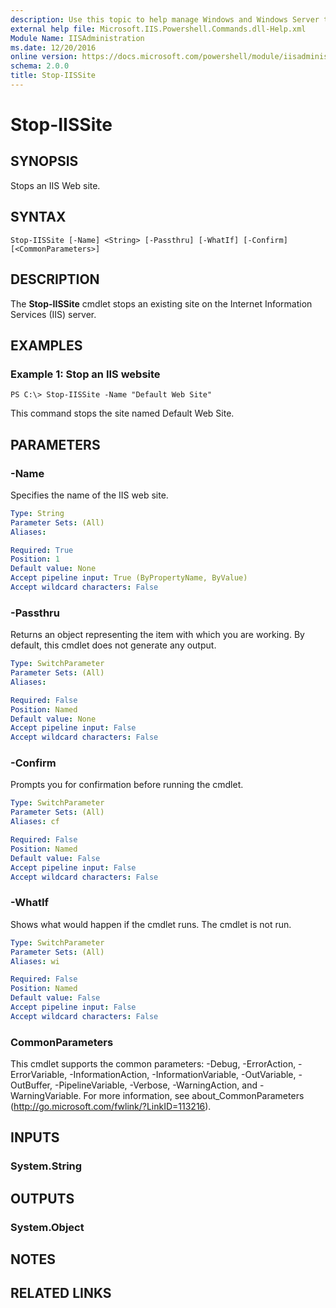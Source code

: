 ```yaml
---
description: Use this topic to help manage Windows and Windows Server technologies with Windows PowerShell.
external help file: Microsoft.IIS.Powershell.Commands.dll-Help.xml
Module Name: IISAdministration
ms.date: 12/20/2016
online version: https://docs.microsoft.com/powershell/module/iisadministration/stop-iissite?view=windowsserver2022-ps&wt.mc_id=ps-gethelp
schema: 2.0.0
title: Stop-IISSite
---
```


# Stop-IISSite

## SYNOPSIS
Stops an IIS Web site.

## SYNTAX

```
Stop-IISSite [-Name] <String> [-Passthru] [-WhatIf] [-Confirm] [<CommonParameters>]
```

## DESCRIPTION
The **Stop-IISSite** cmdlet stops an existing site on the Internet Information Services (IIS) server.

## EXAMPLES

### Example 1: Stop an IIS website
```
PS C:\> Stop-IISSite -Name "Default Web Site"
```

This command stops the site named Default Web Site.

## PARAMETERS

### -Name
Specifies the name of the IIS web site.

```yaml
Type: String
Parameter Sets: (All)
Aliases: 

Required: True
Position: 1
Default value: None
Accept pipeline input: True (ByPropertyName, ByValue)
Accept wildcard characters: False
```

### -Passthru
Returns an object representing the item with which you are working.
By default, this cmdlet does not generate any output.

```yaml
Type: SwitchParameter
Parameter Sets: (All)
Aliases: 

Required: False
Position: Named
Default value: None
Accept pipeline input: False
Accept wildcard characters: False
```

### -Confirm
Prompts you for confirmation before running the cmdlet.

```yaml
Type: SwitchParameter
Parameter Sets: (All)
Aliases: cf

Required: False
Position: Named
Default value: False
Accept pipeline input: False
Accept wildcard characters: False
```

### -WhatIf
Shows what would happen if the cmdlet runs.
The cmdlet is not run.

```yaml
Type: SwitchParameter
Parameter Sets: (All)
Aliases: wi

Required: False
Position: Named
Default value: False
Accept pipeline input: False
Accept wildcard characters: False
```

### CommonParameters
This cmdlet supports the common parameters: -Debug, -ErrorAction, -ErrorVariable, -InformationAction, -InformationVariable, -OutVariable, -OutBuffer, -PipelineVariable, -Verbose, -WarningAction, and -WarningVariable. For more information, see about_CommonParameters (http://go.microsoft.com/fwlink/?LinkID=113216).

## INPUTS

### System.String

## OUTPUTS

### System.Object

## NOTES

## RELATED LINKS

